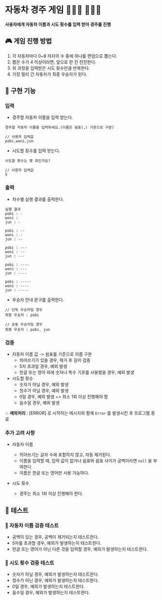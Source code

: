 # 자동차 경주 게임 🚗🚓🚕 💨💨💨

**사용자에게 자동차 이름과 시도 횟수를 입력 받아 경주를 진행**

## 🎮 게임 진행 방법

1. 각 자동차마다 0~9 까지의 수 중에 하나를 랜덤으로 뽑는다.
2. 뽑은 수가 4 이상이라면, 앞으로 한 칸 전진한다.
3. 위 과정을 입력받은 시도 횟수만큼 반복한다.
4. 가장 멀리 간 자동차가 최종 우승자가 된다.

## 🎯 구현 기능

### 입력

- 경주할 자동차 이름을 입력 받는다.

```
경주할 자동차 이름을 입력하세요.(이름은 쉼표(,) 기준으로 구분)

// 사용자 입력값
pobi,woni,jun
```

- 시도할 횟수를 입력 받는다.

```
시도할 횟수는 몇 회인가요?

// 사용자 입력값
5
```

### 출력

- 차수별 실행 결과를 출력한다.

```
실행 결과
pobi : -
woni :
jun : -

pobi : --
woni : -
jun : --

pobi : ---
woni : --
jun : ---

pobi : ----
woni : ---
jun : ----

pobi : -----
woni : ----
jun : -----
```

- 우승자 안내 문구를 출력한다.

```
// 단독 우승자일 경우
최종 우승자 : pobi

// 공동 우승자일 경우
최종 우승자 : pobi, jun
```

### 검증

- 자동차 이름 값 -> 쉼표를 기준으로 이름 구분
  - 띄어쓰기가 있을 경우, 제거 후 길이 검증
  - 5자 초과일 경우, 예외 발생
  - 한글 또는 영어 외에 숫자나 특수 기호를 사용했을 경우, 예외 발생
- 시도할 횟수
  - 숫자가 아닐 경우, 예외 발생
  - 정수가 아닐 경우, 예외 발생
  - 0일 경우, 예외 발생 => 최소 1회 이상 진행해야 함
  - 음수일 경우, 예외 발생

💥 **예외처리** : [ERROR] 로 시작하는 메시지와 함께 `Error` 를 발생시킨 후 프로그램 종료

### 추가 고려 사항

- 자동차 이름

  - 띄어쓰기는 글자 수에 포함하지 않고, 자동 제거된다.
  - 이름을 입력할 때, 입력 값이 없거나 쉼표와 쉼표 사이가 공백이라면 `null` 을 부여한다.
  - 이름은 한글 또는 영어만 사용 가능하다.

- 시도 횟수
  - 경주는 최소 1회 이상 진행해야 한다.

## 🧪 테스트

### 📌 자동차 이름 검증 테스트

- 공백이 있는 경우, 공백이 제거되는지 테스트한다.
- 5자를 초과할 경우, 예외가 발생하는지 테스트한다.
- 한글 또는 영어가 아닌 다른 것을 입력할 경우, 예외가 발생하는지 테스트한다.

### 📌 시도 횟수 검증 테스트

- 숫자가 아닐 경우, 예외가 발생하는지 테스트한다.
- 정수가 아닌 경우, 예외가 발생하는지 테스트한다.
- 0일 경우, 예외가 발생하는지 테스트한다.
- 음수일 경우, 예외가 발생하는지 테스트한다.
